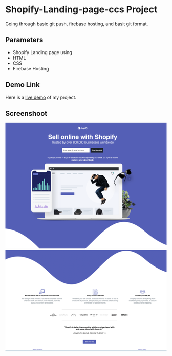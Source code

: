 
# Shopify-Landing-page-ccs Project
Going through basic git push, firebase hosting, and basit git format.

## Parameters
- Shopify Landing page using 
- HTML 
- CSS
- Firebase Hosting

## Demo Link
Here is a [live demo](https://elydshopifylandingpage.web.app/) of my project.

## Screenshoot
![Screenshoot of the project](https://github.com/elydaniels/shopify-landing-page-ccs/blob/8afa64e255a26c419cd82bc960fb87a80555214c/photos/shopify-pictures/shopifylandingpage-screenshot1.png)
![Screenshoot of the project](https://github.com/elydaniels/shopify-landing-page-ccs/blob/8afa64e255a26c419cd82bc960fb87a80555214c/photos/shopify-pictures/shopifylandingpage-screenshot2.png)
